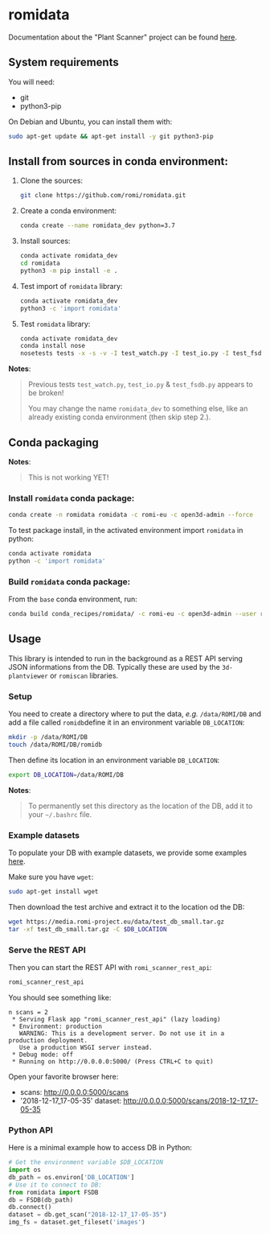 # romidata

Documentation about the "Plant Scanner" project can be found [here](https://docs.romi-project.eu/Scanner/home/).

## System requirements
You will need:

- git
- python3-pip


On Debian and Ubuntu, you can install them with:
```bash
sudo apt-get update && apt-get install -y git python3-pip
```


## Install from sources in conda environment:

1. Clone the sources:
    ```bash
    git clone https://github.com/romi/romidata.git
    ```
2. Create a conda environment:
    ```bash
    conda create --name romidata_dev python=3.7
    ```
3. Install sources:
   ```bash
   conda activate romidata_dev
   cd romidata
   python3 -m pip install -e .
   ```
4. Test import of `romidata` library:
    ```bash
    conda activate romidata_dev
    python3 -c 'import romidata'
    ```
5. Test `romidata` library:
   ```bash
   conda activate romidata_dev
   conda install nose
   nosetests tests -x -s -v -I test_watch.py -I test_io.py -I test_fsdb.py
   ```

**Notes**:
> Previous tests `test_watch.py`, `test_io.py` & `test_fsdb.py` appears to be broken!
>
> You may change the name `romidata_dev` to something else, like an already existing conda environment (then skip step 2.).

## Conda packaging
**Notes**:
> This is not working YET!

### Install `romidata` conda package:
```bash
conda create -n romidata romidata -c romi-eu -c open3d-admin --force
```
To test package install, in the activated environment import `romidata` in python:
```bash
conda activate romidata
python -c 'import romidata'
```

### Build `romidata` conda package:
From the `base` conda environment, run:
```bash
conda build conda_recipes/romidata/ -c romi-eu -c open3d-admin --user romi-eu
```

## Usage
This library is intended to run in the background as a REST API serving JSON informations from the DB.
Typically these are used by the `3d-plantviewer` or `romiscan` libraries.

### Setup
You need to create a directory where to put the data, *e.g.* `/data/ROMI/DB` and add a file called `romidb`define it in an environment variable `DB_LOCATION`:
```bash
mkdir -p /data/ROMI/DB
touch /data/ROMI/DB/romidb
```
Then define its location in an environment variable `DB_LOCATION`:
```bash
export DB_LOCATION=/data/ROMI/DB
```
**Notes**:
> To permanently set this directory as the location of the DB, add it to your `~/.bashrc` file. 


### Example datasets
To populate your DB with example datasets, we provide some examples [here](https://media.romi-project.eu/data/test_db_small.tar.gz).

Make sure you have `wget`:
```bash
sudo apt-get install wget
```
Then download the test archive and extract it to the location od the DB:
```bash
wget https://media.romi-project.eu/data/test_db_small.tar.gz
tar -xf test_db_small.tar.gz -C $DB_LOCATION
```

### Serve the REST API
Then you can start the REST API with `romi_scanner_rest_api`:
```bash
romi_scanner_rest_api
```
You should see something like:
```
n scans = 2
 * Serving Flask app "romi_scanner_rest_api" (lazy loading)
 * Environment: production
   WARNING: This is a development server. Do not use it in a production deployment.
   Use a production WSGI server instead.
 * Debug mode: off
 * Running on http://0.0.0.0:5000/ (Press CTRL+C to quit)
```

Open your favorite browser here:

- scans: http://0.0.0.0:5000/scans
- '2018-12-17_17-05-35' dataset: http://0.0.0.0:5000/scans/2018-12-17_17-05-35

### Python API
Here is a minimal example how to access DB in Python:
```python
# Get the environment variable $DB_LOCATION
import os
db_path = os.environ['DB_LOCATION']
# Use it to connect to DB:
from romidata import FSDB
db = FSDB(db_path)
db.connect()
dataset = db.get_scan("2018-12-17_17-05-35")
img_fs = dataset.get_fileset('images')
```